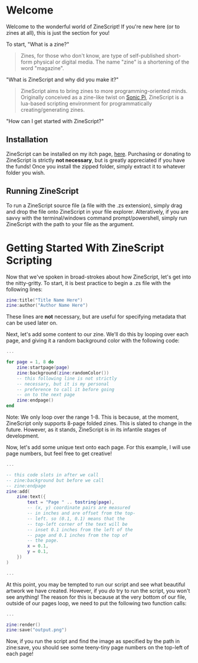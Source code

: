 # Welcome

Welcome to the wonderful world of ZineScript! If you're new here (or to zines at all), this is just the section for you!

To start, "What is a zine?"

> Zines, for those who don't know, are type of self-published short-form physical or digital media. The name "zine" is a shortening of the word "magazine".

"What is ZineScript and why did you make it?"

> ZineScript aims to bring zines to more programming-oriented minds. Originally conceived as a zine-like twist on [Sonic Pi](https://sonic-pi.net/), ZineScript is a lua-based scripting environment for programmatically creating/generating zines.

"How can I get started with ZineScript?"

## Installation

ZineScript can be installed on my itch page, [here](https://cmdrapollo.itch.io/). Purchasing or donating to ZineScript is strictly **not necessary**, but is greatly appreciated if you have the funds! Once you install the zipped folder, simply extract it to whatever folder you wish.

## Running ZineScript

To run a ZineScript source file (a file with the .zs extension), simply drag and drop the file onto ZineScript in your file explorer. Alteratively, if you are savvy with the terminal/windows command prompt/powershell, simply run ZineScript with the path to your file as the argument.

# Getting Started With ZineScript Scripting

Now that we've spoken in broad-strokes about how ZineScript, let's get into the nitty-gritty. To start, it is best practice to begin a .zs file with the following lines:

```lua
zine:title("Title Name Here")
zine:author("Author Name Here")
```

These lines are **not** necessary, but are useful for specifying metadata that can be used later on.

Next, let's add some content to our zine. We'll do this by looping over each page, and giving it a random background color with the following code:

```lua
...

for page = 1, 8 do
    zine:startpage(page)
    zine:background(zine:randomColor())
    -- this following line is not strictly
    -- necessary, but it is my personal
    -- preference to call it before going
    -- on to the next page
    zine:endpage()
end
```

Note: We only loop over the range 1-8. This is because, at the moment, ZineScript only supports 8-page folded zines. This is slated to change in the future. However, as it stands, ZineScript is in its infantile stages of development.

Now, let's add some unique text onto each page. For this example, I will use page numbers, but feel free to get creative!

```lua
...

-- this code slots in after we call
-- zine:background but before we call
-- zine:endpage
zine:add(
    zine:text({
        text = "Page " .. tostring(page),
        -- (x, y) coordinate pairs are measured
        -- in inches and are offset from the top-
        -- left. so (0.1, 0.1) means that the
        -- top-left corner of the text will be
        -- inset 0.1 inches from the left of the
        -- page and 0.1 inches from the top of
        -- the page.
        x = 0.1,
        y = 0.1,
    })
)

...
```

At this point, you may be tempted to run our script and see what beautiful artwork we have created. However, if you *do* try to run the script, you won't see anything! The reason for this is because at the very bottom of our file, outside of our pages loop, we need to put the following two function calls:

```lua
...

zine:render()
zine:save("output.png")
```

Now, if you run the script and find the image as specified by the path in zine:save, you should see some teeny-tiny page numbers on the top-left of each page!